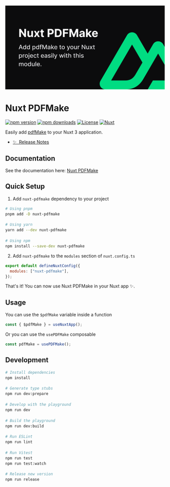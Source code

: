 ![Cover](/docs/public/cover.png)

# Nuxt PDFMake

[![npm version][npm-version-src]][npm-version-href]
[![npm downloads][npm-downloads-src]][npm-downloads-href]
[![License][license-src]][license-href]
[![Nuxt][nuxt-src]][nuxt-href]

Easily add <a target="_blank" href="http://pdfmake.org/#/">pdfMake</a> to your Nuxt 3 application.

- [✨ &nbsp;Release Notes](/CHANGELOG.md)
  <!-- - [🏀 Online playground](https://stackblitz.com/github/your-org/nuxt-pdfmake?file=playground%2Fapp.vue) -->
  <!-- - [📖 &nbsp;Documentation](https://example.com) -->

## Documentation

See the documentation here: [Nuxt PDFMake](https://nuxt-pdfmake.behonbaker.com/)

## Quick Setup

1. Add `nuxt-pdfmake` dependency to your project

```bash
# Using pnpm
pnpm add -D nuxt-pdfmake

# Using yarn
yarn add --dev nuxt-pdfmake

# Using npm
npm install --save-dev nuxt-pdfmake
```

2. Add `nuxt-pdfmake` to the `modules` section of `nuxt.config.ts`

```js
export default defineNuxtConfig({
  modules: ["nuxt-pdfmake"],
});
```

That's it! You can now use Nuxt PDFMake in your Nuxt app ✨.

## Usage

You can use the `$pdfMake` variable inside a function

```ts
const { $pdfMake } = useNuxtApp();
```

Or you can use the `usePDFMake` composable

```ts
const pdfMake = usePDFMake();
```

## Development

```bash
# Install dependencies
npm install

# Generate type stubs
npm run dev:prepare

# Develop with the playground
npm run dev

# Build the playground
npm run dev:build

# Run ESLint
npm run lint

# Run Vitest
npm run test
npm run test:watch

# Release new version
npm run release
```

<!-- Badges -->

[npm-version-src]: https://img.shields.io/npm/v/nuxt-pdfmake/latest.svg?style=flat&colorA=18181B&colorB=28CF8D
[npm-version-href]: https://npmjs.com/package/nuxt-pdfmake
[npm-downloads-src]: https://img.shields.io/npm/dm/nuxt-pdfmake.svg?style=flat&colorA=18181B&colorB=28CF8D
[npm-downloads-href]: https://npmjs.com/package/nuxt-pdfmake
[license-src]: https://img.shields.io/npm/l/nuxt-pdfmake.svg?style=flat&colorA=18181B&colorB=28CF8D
[license-href]: https://npmjs.com/package/nuxt-pdfmake
[nuxt-src]: https://img.shields.io/badge/Nuxt-18181B?logo=nuxt.js
[nuxt-href]: https://nuxt.com
